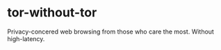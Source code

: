 # tor-without-tor
Privacy-concered web browsing from those who care the most. Without high-latency.
